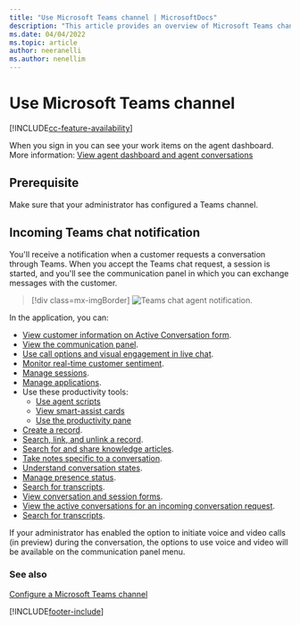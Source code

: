 ```yaml
---
title: "Use Microsoft Teams channel | MicrosoftDocs"
description: "This article provides an overview of Microsoft Teams channel and incoming chat notifications in the agent dashboard for Omnichannel for Customer Service."
ms.date: 04/04/2022
ms.topic: article
author: neeranelli
ms.author: nenellim
---
```


# Use Microsoft Teams channel

[!INCLUDE[cc-feature-availability](../../includes/cc-feature-availability-embeddded-yes.md)]

When you sign in you can see your work items on the agent dashboard. More information: [View agent dashboard and agent conversations](oc-agent-dashboard.md)

## Prerequisite

Make sure that your administrator has configured a Teams channel.

## Incoming Teams chat notification

You'll receive a notification when a customer requests a conversation through Teams. When you accept the Teams chat request, a session is started, and you'll see the communication panel in which you can exchange messages with the customer.


> [!div class=mx-imgBorder]
> ![Teams chat agent notification.](../media/incoming-chat-teams.png "Teams chat agent notification")

In the application, you can:

- [View customer information on Active Conversation form](oc-customer-summary.md).
- [View the communication panel](oc-conversation-control.md).
- [Use call options and visual engagement in live chat](call-options-visual-engagement.md).
- [Monitor real-time customer sentiment](oc-monitor-real-time-customer-sentiment-sessions.md).
- [Manage sessions](oc-manage-sessions.md).
- [Manage applications](oc-manage-applications.md).
- Use these productivity tools:
  - [Use agent scripts](oc-agent-scripts.md)
  - [View smart-assist cards](oc-smart-assist.md)
  - [Use the productivity pane](../administer/productivity-pane.md)
- [Create a record](oc-create-record.md).
- [Search, link, and unlink a record](oc-search-link-unlink-record.md).
- [Search for and share knowledge articles](../oc-search-knowledge-articles.md).
- [Take notes specific to a conversation](oc-take-notes.md).
- [Understand conversation states](oc-conversation-state.md).
- [Manage presence status](oc-manage-presence-status.md).
- [Search for transcripts](oc-search-transcipts.md).
- [View conversation and session forms](oc-view-activity-types.md).
- [View the active conversations for an incoming conversation request](oc-view-customer-summary-incoming-conversation-request.md).
- [Search for transcripts](oc-search-transcipts.md).

If your administrator has enabled the option to initiate voice and video calls (in preview) during the conversation, the options to use voice and video will be available on the communication panel menu.

### See also

[Configure a Microsoft Teams channel](../administer/configure-microsoft-teams.md)


[!INCLUDE[footer-include](../../includes/footer-banner.md)]
